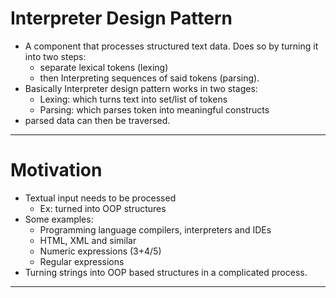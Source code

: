 # Interpreter Design Pattern

- A component that processes structured text data. Does so by turning it into two steps:
  - separate lexical tokens (lexing)
  - then Interpreting sequences of said tokens (parsing).
- Basically Interpreter design pattern works in two stages:
  - Lexing: which turns text into set/list of tokens
  - Parsing: which parses token into meaningful constructs
- parsed data can then be traversed.

---

# Motivation

- Textual input needs to be processed
  - Ex: turned into OOP structures
- Some examples:
  - Programming language compilers, interpreters and IDEs
  - HTML, XML and similar
  - Numeric expressions (3+4/5)
  - Regular expressions
- Turning strings into OOP based structures in a complicated process.

---
